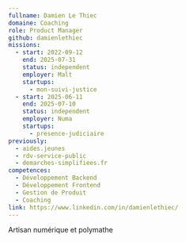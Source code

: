 ```yaml
---
fullname: Damien Le Thiec
domaine: Coaching
role: Product Manager
github: damienlethiec
missions:
  - start: 2022-09-12
    end: 2025-07-31
    status: independent
    employer: Malt
    startups:
      - mon-suivi-justice
  - start: 2025-06-11
    end: 2025-07-10
    status: independent
    employer: Numa
    startups:
      - presence-judiciaire
previously:
  - aides.jeunes
  - rdv-service-public
  - demarches-simplifiees.fr
competences:
  - Développement Backend
  - Développement Frontend
  - Gestion de Produit
  - Coaching
link: https://www.linkedin.com/in/damienlethiec/
---
```

Artisan numérique et polymathe